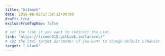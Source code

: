 ```yaml
---
title: "Gitbook"
date: 2019-08-02T17:58:12+08:00
draft: true
excludeFromTopNav: false

# set the link if you want to redirect the user.
link: "https://liseen315.gitbook.io/laravel/"
# set the html target parameter if you want to change default behavior
target: "_blank"
---
```

